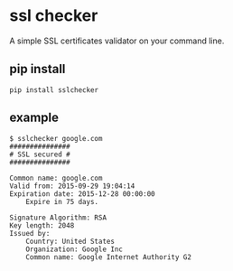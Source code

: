 # ssl checker

A simple SSL certificates validator on your command line.

## pip install

```shell
pip install sslchecker
```

## example

```shell
$ sslchecker google.com
###############
# SSL secured #
###############

Common name: google.com
Valid from: 2015-09-29 19:04:14
Expiration date: 2015-12-28 00:00:00
    Expire in 75 days.

Signature Algorithm: RSA
Key length: 2048
Issued by:
    Country: United States
    Organization: Google Inc
    Common name: Google Internet Authority G2
```
